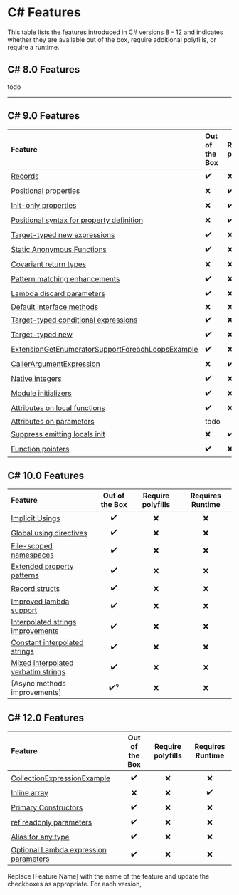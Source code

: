 # C# Features

This table lists the features introduced in C# versions 8 - 12 and indicates whether they are available out of the
box, require additional polyfills, or require a runtime.

## C# 8.0 Features

todo
- - - 

## C# 9.0 Features

| Feature                                                                                                                                             | Out of the Box | Require polyfills | Requires Runtime |
|:----------------------------------------------------------------------------------------------------------------------------------------------------|:---------------|:------------------|:-----------------|
| [Records](.\Polysharp.Playground.CSharp9.CompilerOnly\RecordsExample.cs)                                                                            | ✔️             | ️❌               | ❌                |   | ❌              | ✔️                    | ❌                |
| [Positional properties](.\Polysharp.Playground.CSharp9.RequirePolyfills\PositionalPropertiesExample.cs)                                             | ❌              | ✔️                | ❌                |   | ❌              | ✔️                    | ❌                |
| [Init-only properties](.\Polysharp.Playground.CSharp9.RequirePolyfills\InitOnlySettersExample.cs)                                                   | ❌              | ✔️                | ❌                |
| [Positional syntax for property definition](.\Polysharp.Playground.CSharp9.RequirePolyfills\RecordsExample.cs)                                      | ❌              | ✔️                | ❌                |
| [Target-typed new expressions](.\Polysharp.Playground.CSharp9.CompilerOnly\TargetTypedNewExpressionExample.cs)                                      | ✔️             | ❌                 | ❌                |
| [Static Anonymous Functions](.\Polysharp.Playground.CSharp9.CompilerOnly\StaticAnonymousFunctionsExample.cs)                                        | ✔️             | ❌                 | ❌                |
| [Covariant return types](.\Polysharp.Playground.CSharp9.RequireRuntime\CovariantReturnTypesExample.cs)                                              | ❌              | ❌                 | ✔️               |
| [Pattern matching enhancements](.\Polysharp.Playground.CSharp9.CompilerOnly\PatternMatchingEnhancements.cs)                                         | ✔️             | ❌                 | ❌                |
| [Lambda discard parameters](.\Polysharp.Playground.CSharp9.CompilerOnly\LambdaDiscardParametersExample.cs)                                          | ✔️             | ❌                 | ❌                |
| [Default interface methods](.\Polysharp.Playground.CSharp9.RequireRuntime\DefaultInterfaceMethodsExample.cs)                                        | ❌              | ❌                 | ❌                |
| [Target-typed conditional expressions](.\Polysharp.Playground.CSharp9.CompilerOnly\TargetTypedConditionalExpressionsExample.cs)                     | ✔️             | ❌                 | ❌                |
| [Target-typed new](.\Polysharp.Playground.CSharp9.CompilerOnly\TargetTypedNewExpressionExample.cs)                                                  | ✔️             | ❌                 | ❌                |
| [ExtensionGetEnumeratorSupportForeachLoopsExample](.\Polysharp.Playground.CSharp9.CompilerOnly\ExtensionGetEnumeratorSupportForeachLoopsExample.cs) | ✔️             | ❌                 | ❌                |
| [CallerArgumentExpression](.\Polysharp.Playground.CSharp9.RequirePolyfills\CallerArgumentExpressionExample.cs)                                      | ❌              | ✔️                | ❌                |
| [Native integers](.\Polysharp.Playground.CSharp9.CompilerOnly\PointersFeatures\NativeIntegersExample.cs)                                            | ✔️             | ❌                 | ❌                |
| [Module initializers](.\Polysharp.Playground.CSharp9.RequirePolyfills\ModuleInitializerExample.cs)                                                  | ✔️             | ❌                 | ❌                |
| [Attributes on local functions](.\Polysharp.Playground.CSharp9.CompilerOnly\AttributeOnLocalFunctionsExample.cs)                                    | ✔️             | ❌                 | ❌                |
| [Attributes on parameters](.\Polysharp.Playground.CSharp8.CompilerOnly\AttributesOnParametersExample.cs)                                            | todo           |
| [Suppress emitting locals init](.\Polysharp.Playground.CSharp9.RequirePolyfills\SuppressEmittingLocalInitExample.cs)                                | ❌              | ✔️                | ❌                |
| [Function pointers](.\Polysharp.Playground.CSharp9.CompilerOnly\PointersFeatures\FunctionPointerExample.cs)                                         | ✔️             | ❌                 | ❌                |

## C# 10.0 Features

| Feature                                                                                                                       | Out of the Box | Require polyfills | Requires Runtime |
|:------------------------------------------------------------------------------------------------------------------------------|:--------------:|:---------------------:|:----------------:|
| [Implicit Usings](.\Polysharp.Playground.CSharp10.CompilerOnly\ImplicitUsingExample.cs)                                       |       ✔️       |           ❌           |        ❌         |
| [Global using directives](.\Polysharp.Playground.CSharp10.CompilerOnly\GlobalUsingsExample.cs)                                |       ✔️       |           ❌           |        ❌         |
| [File-scoped namespaces](.\Polysharp.Playground.CSharp10.CompilerOnly\FileScopedNamespaceExample.cs)                          |       ✔️       |           ❌           |        ❌         |
| [Extended property patterns](.\Polysharp.Playground.CSharp10.CompilerOnly\ExtendedPropertyPatternsExample.cs)                 |       ✔️       |           ❌           |        ❌         |
| [Record structs](.\Polysharp.Playground.CSharp10.CompilerOnly\RecordStructExample.cs)                                         |       ✔️       |           ❌           |        ❌         |
| [Improved lambda support](.\Polysharp.Playground.CSharp10.CompilerOnly\LambdaSupportExample.cs)                               |       ✔️       |           ❌           |        ❌         |
| [Interpolated strings improvements](.\Polysharp.Playground.CSharp10.CompilerOnly\InterpolatedStringImprovements.cs)           |       ✔️       |           ❌           |        ❌         |
| [Constant interpolated strings](.\Polysharp.Playground.CSharp10.CompilerOnly\ConstantInterpolatedStringExample.cs)            |       ✔️       |           ❌           |        ❌         |
| [Mixed interpolated verbatim strings](.\Polysharp.Playground.CSharp10.CompilerOnly\MixedInterpolatedVerbatimStringExample.cs) |       ✔️       |           ❌           |        ❌         |
| [Async methods improvements]                                                                                                  |      ✔️?       |           ❌           |        ❌         |


## C# 12.0 Features
| Feature                                                                                                                            | Out of the Box | Require polyfills | Requires Runtime |
|:-----------------------------------------------------------------------------------------------------------------------------------|:--------------:|:-----------------:|:----------------:|
| [CollectionExpressionExample](./Polysharp.Playground.CSharp12.CompilerOnly/CollectionExpressionExample.cs)                        |       ✔️       |         ❌         |        ❌         |
| [Inline array](./Polysharp.Playground.CSharp12.RequireRuntime/InlineArraysExample.cs)                                              |        ❌          |         ❌         |       ✔️       |
| [Primary Constructors](./Polysharp.Playground.CSharp12.CompilerOnly/PrimaryConstructorsExample.cs)                                 |       ✔️       |         ❌         |        ❌         |
| [ref readonly parameters](./Polysharp.Playground.CSharp12.CompilerOnly/RefReadonlyParameterExample.cs)                             |       ✔️       |         ❌         |        ❌         |
| [Alias for any type](./Polysharp.Playground.CSharp12.CompilerOnly/AliasAnyTypeExample.cs)                                          |       ✔️       |         ❌         |        ❌         |
| [Optional Lambda expression parameters](./Polysharp.Playground.CSharp12.CompilerOnly/OptionalLambdaExpressionParametersExample.cs) |       ✔️       |         ❌         |        ❌         |

Replace [Feature Name] with the name of the feature and update the checkboxes as appropriate. For each version,